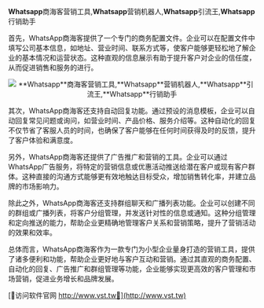 **Whatsapp**商海客营销工具,**Whatsapp**营销机器人,**Whatsapp**引流王,**Whatsapp**行销助手

首先，WhatsApp商海客提供了一个专门的商务配置文件。企业可以在配置文件中填写公司基本信息，如地址、营业时间、联系方式等，使客户能够更轻松地了解企业的基本情况和运营状态。这种直观的信息展示有助于提升客户对企业的信任度，从而促进销售和服务的进行。

 <center><img src="https://vst.tw/MP4/tuiguang/png/2.png" alt="**Whatsapp**商海客营销工具,**Whatsapp**营销机器人,**Whatsapp**引流王,**Whatsapp**行销助手"></center>

其次，WhatsApp商海客还支持自动回复功能。通过预设的消息模板，企业可以自动回复常见问题或询问，如营业时间、产品价格、服务介绍等。这种自动化的回复不仅节省了客服人员的时间，也确保了客户能够在任何时间获得及时的反馈，提升了客户体验和满意度。

另外，WhatsApp商海客还提供了广告推广和营销的工具。企业可以通过WhatsApp广告服务，将特定的营销信息或优惠活动推送给潜在客户或现有客户群体。这种直接的沟通方式能够更有效地触达目标受众，增加销售转化率，并建立品牌的市场影响力。

除此之外，WhatsApp商海客还支持群组聊天和广播列表功能。企业可以创建不同的群组或广播列表，将客户分组管理，并发送针对性的信息或通知。这种分组管理和定向推送的能力，帮助企业更精确地管理客户关系和营销策略，提升了营销活动的效果和效率。

总体而言，WhatsApp商海客作为一款专门为小型企业量身打造的营销工具，提供了诸多便利和功能，帮助企业更好地与客户互动和营销。通过其直观的商务配置、自动化的回复、广告推广和群组管理等功能，企业能够实现更高效的客户管理和市场营销，促进业务增长和品牌发展。


[👻访问软件官网 http://www.vst.tw👻](http://www.vst.tw)
